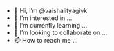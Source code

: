 - 👋 Hi, I’m @vaishalityagivk
- 👀 I’m interested in ...
- 🌱 I’m currently learning ...
- 💞️ I’m looking to collaborate on ...
- 📫 How to reach me ...

<!---
vaishalityagivk/vaishalityagivk is a ✨ special ✨ repository because its `README.md` (this file) appears on your GitHub profile.
You can click the Preview link to take a look at your changes.
--->
